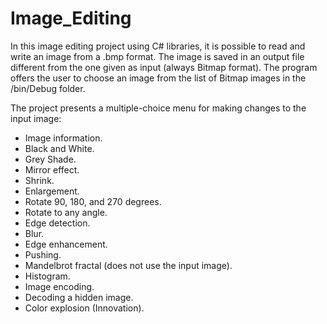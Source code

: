 # Image_Editing
In this image editing project using C# libraries, it is possible to read and write an image from a .bmp format. The image is saved in an output file different from the one given as input (always Bitmap format).
The program offers the user to choose an image from the list of Bitmap images in the /bin/Debug folder.

The project presents a multiple-choice menu for making changes to the input image:
* Image information.
* Black and White.
* Grey Shade.
* Mirror effect.
* Shrink.
* Enlargement.
* Rotate 90, 180, and 270 degrees.
* Rotate to any angle.
* Edge detection.
* Blur.
* Edge enhancement.
* Pushing.
* Mandelbrot fractal (does not use the input image).
* Histogram.
* Image encoding.
* Decoding a hidden image.
* Color explosion (Innovation).
